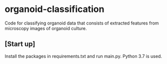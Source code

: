 # organoid-classification
Code for classifying organoid data that consists of extracted features from microscopy images of organoid culture.

## [Start up]
Install the packages in requirements.txt and run main.py. Python 3.7 is used.
